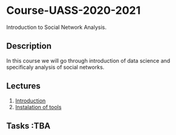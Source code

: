 # Course-UASS-2020-2021
Introduction to Social Network Analysis.

## Description
In this course we will go through introduction of data science and specificaly analysis of social networks.

## Lectures 
1. [Introduction](/lectures/lecture1.md) 
1. [Instalation of tools](/lectures/lecture2.md) 

## Tasks :TBA

